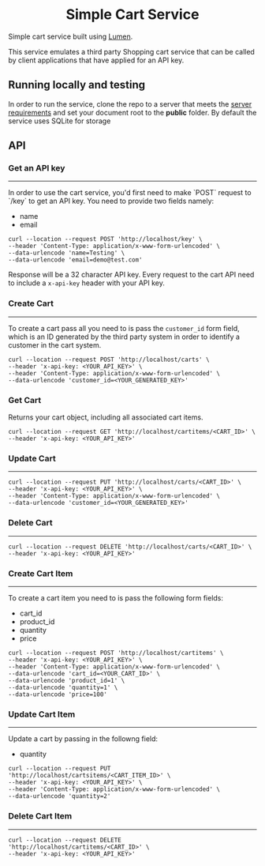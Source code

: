 <h1 align="center"> Simple Cart Service </h1>

Simple cart service built using [Lumen](https://lumen.laravel.com/).

This service emulates a third party Shopping cart service that can be called by client applications that have applied for an API key.

## Running locally and testing

In order to run the service, clone the repo to a server that meets the [server requirements](https://lumen.laravel.com/docs/8.x#server-requirements) and set your document root to the **public** folder. By default the service uses SQLite for storage

## API

### Get an API key

<hr>
In order to use the cart service, you'd first need to make `POST` request to `/key` to get an API key. You need to provide two fields namely:

-   name
-   email

```
curl --location --request POST 'http://localhost/key' \
--header 'Content-Type: application/x-www-form-urlencoded' \
--data-urlencode 'name=Testing' \
--data-urlencode 'email=demo@test.com'
```

Response will be a 32 character API key. Every request to the cart API need to include a `x-api-key` header with your API key.

### Create Cart

<hr>

To create a cart pass all you need to is pass the `customer_id` form field, which is an ID generated by the third party system in order to identify a customer in the cart system.

```
curl --location --request POST 'http://localhost/carts' \
--header 'x-api-key: <YOUR_API_KEY>' \
--header 'Content-Type: application/x-www-form-urlencoded' \
--data-urlencode 'customer_id=<YOUR_GENERATED_KEY>'
```

### Get Cart

Returns your cart object, including all associated cart items.

```
curl --location --request GET 'http://localhost/cartitems/<CART_ID>' \
--header 'x-api-key: <YOUR_API_KEY>'
```

### Update Cart

<hr>

```
curl --location --request PUT 'http://localhost/carts/<CART_ID>' \
--header 'x-api-key: <YOUR_API_KEY>' \
--header 'Content-Type: application/x-www-form-urlencoded' \
--data-urlencode 'customer_id=<YOUR_GENERATED_KEY>'
```

### Delete Cart

<hr>

```
curl --location --request DELETE 'http://localhost/carts/<CART_ID>' \
--header 'x-api-key: <YOUR_API_KEY>'
```

### Create Cart Item

<hr>

To create a cart item you need to is pass the following form fields:

-   cart_id
-   product_id
-   quantity
-   price

```
curl --location --request POST 'http://localhost/cartitems' \
--header 'x-api-key: <YOUR_API_KEY>' \
--header 'Content-Type: application/x-www-form-urlencoded' \
--data-urlencode 'cart_id=<YOUR_CART_ID>' \
--data-urlencode 'product_id=1' \
--data-urlencode 'quantity=1' \
--data-urlencode 'price=100'
```

### Update Cart Item

<hr>

Update a cart by passing in the followng field:

-   quantity

```
curl --location --request PUT 'http://localhost/cartsitems/<CART_ITEM_ID>' \
--header 'x-api-key: <YOUR_API_KEY>' \
--header 'Content-Type: application/x-www-form-urlencoded' \
--data-urlencode 'quantity=2'
```

### Delete Cart Item

<hr>

```
curl --location --request DELETE 'http://localhost/cartitems/<CART_ID>' \
--header 'x-api-key: <YOUR_API_KEY>'
```
